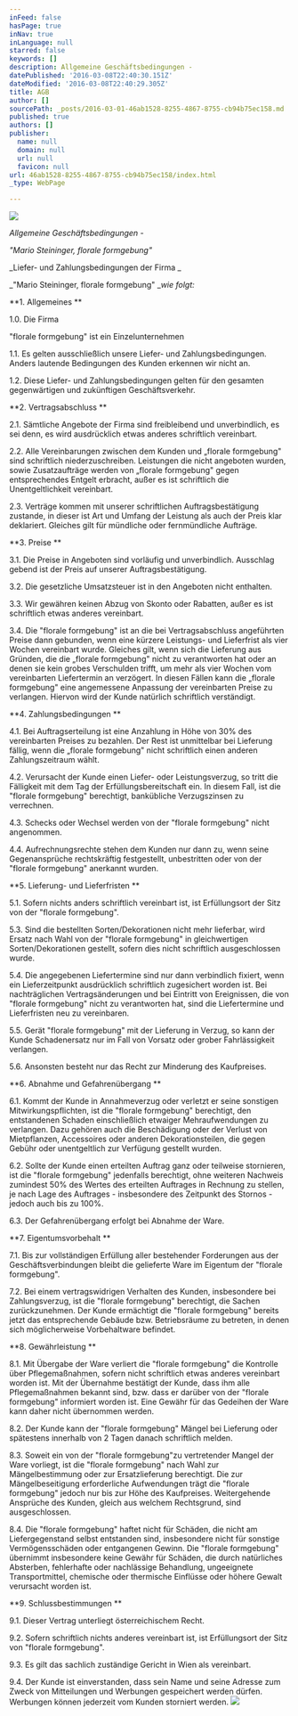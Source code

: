 ```yaml
---
inFeed: false
hasPage: true
inNav: true
inLanguage: null
starred: false
keywords: []
description: Allgemeine Geschäftsbedingungen -
datePublished: '2016-03-08T22:40:30.151Z'
dateModified: '2016-03-08T22:40:29.305Z'
title: AGB
author: []
sourcePath: _posts/2016-03-01-46ab1528-8255-4867-8755-cb94b75ec158.md
published: true
authors: []
publisher:
  name: null
  domain: null
  url: null
  favicon: null
url: 46ab1528-8255-4867-8755-cb94b75ec158/index.html
_type: WebPage

---
```

![](https://the-grid-user-content.s3-us-west-2.amazonaws.com/16ff2265-ea31-440b-a230-6ead7941fd1f.jpg)

_Allgemeine Geschäftsbedingungen -_

_"Mario Steininger,
florale formgebung"_

_Liefer- und Zahlungsbedingungen der Firma _

_"Mario Steininger, florale
formgebung" __wie folgt:_

**1\. Allgemeines
**

1.0\. Die Firma 

"florale formgebung" ist ein Einzelunternehmen

1.1\. Es gelten ausschließlich unsere Liefer- und Zahlungsbedingungen. Anders
lautende Bedingungen des Kunden erkennen wir nicht an. 

1.2\. Diese Liefer- und
Zahlungsbedingungen gelten für den gesamten gegenwärtigen und zukünftigen
Geschäftsverkehr.

**2\. Vertragsabschluss
**

2.1\. Sämtliche Angebote der Firma sind freibleibend und unverbindlich, es sei
denn, es wird ausdrücklich etwas anderes schriftlich vereinbart.

2.2\. Alle Vereinbarungen zwischen dem Kunden und „florale formgebung" sind
schriftlich niederzuschreiben. Leistungen die nicht angeboten wurden, sowie
Zusatzaufträge werden von „florale formgebung" gegen entsprechendes Entgelt
erbracht, außer es ist schriftlich die Unentgeltlichkeit vereinbart.

2.3\. Verträge kommen mit unserer schriftlichen Auftragsbestätigung zustande, in
dieser ist Art und Umfang der Leistung als auch der Preis klar deklariert. Gleiches
gilt für mündliche oder fernmündliche Aufträge.

**3\. Preise
**

3.1\. Die Preise in Angeboten sind vorläufig und unverbindlich. Ausschlag gebend
ist der Preis auf unserer Auftragsbestätigung.

3.2\. Die gesetzliche Umsatzsteuer ist in den Angeboten nicht enthalten.

3.3\. Wir gewähren keinen Abzug von Skonto oder Rabatten, außer es ist schriftlich
etwas anderes vereinbart.

3.4\. Die "florale formgebung" ist an die bei Vertragsabschluss angeführten Preise
dann gebunden, wenn eine kürzere Leistungs- und Lieferfrist als vier Wochen
vereinbart wurde. Gleiches gilt, wenn sich die Lieferung aus Gründen, die die
„florale formgebung" nicht zu verantworten hat oder an denen sie kein grobes
Verschulden trifft, um mehr als vier Wochen vom vereinbarten Liefertermin an
verzögert. In diesen Fällen kann die „florale formgebung" eine angemessene
Anpassung der vereinbarten Preise zu verlangen. Hiervon wird der Kunde natürlich
schriftlich verständigt.

**4\. Zahlungsbedingungen
**

4.1\. Bei Auftragserteilung ist eine Anzahlung in Höhe von 30% des vereinbarten
Preises zu bezahlen. Der Rest ist unmittelbar bei Lieferung fällig, wenn die „florale
formgebung" nicht schriftlich einen anderen Zahlungszeitraum wählt.

4.2\. Verursacht der Kunde einen Liefer- oder Leistungsverzug, so tritt die Fälligkeit
mit dem Tag der Erfüllungsbereitschaft ein. In diesem Fall, ist die "florale
formgebung" berechtigt, bankübliche Verzugszinsen zu verrechnen.

4.3\. Schecks oder Wechsel werden von der "florale formgebung" nicht
angenommen.

4.4\. Aufrechnungsrechte stehen dem Kunden nur dann zu, wenn seine
Gegenansprüche rechtskräftig festgestellt, unbestritten oder von der "florale
formgebung" anerkannt wurden.

**5\. Lieferung- und Lieferfristen
**

5.1\. Sofern nichts anders schriftlich vereinbart ist, ist Erfüllungsort der Sitz von der "florale formgebung".

5.3\. Sind die bestellten Sorten/Dekorationen nicht mehr lieferbar, wird Ersatz nach
Wahl von der "florale formgebung" in gleichwertigen Sorten/Dekorationen gestellt,
sofern dies nicht schriftlich ausgeschlossen wurde.

5.4\. Die angegebenen Liefertermine sind nur dann verbindlich fixiert, wenn ein
Lieferzeitpunkt ausdrücklich schriftlich zugesichert worden ist. Bei nachträglichen
Vertragsänderungen und bei Eintritt von Ereignissen, die von "florale formgebung" nicht zu verantworten hat, sind die Liefertermine und Lieferfristen neu zu
vereinbaren. 

5.5\. Gerät "florale formgebung" mit der Lieferung in Verzug, so kann
der Kunde Schadenersatz nur im Fall von Vorsatz oder grober Fahrlässigkeit
verlangen.

5.6\. Ansonsten besteht nur das Recht zur Minderung des Kaufpreises.

**6\. Abnahme und Gefahrenübergang
**

6.1\. Kommt der Kunde in Annahmeverzug oder verletzt er seine sonstigen
Mitwirkungspflichten, ist die "florale formgebung" berechtigt, den entstandenen
Schaden einschließlich etwaiger Mehraufwendungen zu verlangen. Dazu gehören
auch die Beschädigung oder der Verlust von Mietpflanzen, Accessoires oder
anderen Dekorationsteilen, die gegen Gebühr oder unentgeltlich zur Verfügung
gestellt wurden.

6.2\. Sollte der Kunde einen erteilten Auftrag ganz oder teilweise stornieren, ist die "florale formgebung" jedenfalls berechtigt, ohne weiteren Nachweis zumindest
50% des Wertes des erteilten Auftrages in Rechnung zu stellen, je nach Lage des
Auftrages - insbesondere des Zeitpunkt des Stornos - jedoch auch bis zu 100%.

6.3\. Der Gefahrenübergang erfolgt bei Abnahme der Ware.

**7\. Eigentumsvorbehalt
**

7.1\. Bis zur vollständigen Erfüllung aller bestehender Forderungen aus der
Geschäftsverbindungen bleibt die gelieferte Ware im Eigentum der "florale
formgebung".

7.2\. Bei einem vertragswidrigen Verhalten des Kunden, insbesondere bei
Zahlungsverzug, ist die "florale formgebung" berechtigt, die Sachen
zurückzunehmen. Der Kunde ermächtigt die "florale formgebung" bereits jetzt das
entsprechende Gebäude bzw. Betriebsräume zu betreten, in denen sich
möglicherweise Vorbehaltware befindet.

**8\. Gewährleistung
**

8.1\. Mit Übergabe der Ware verliert die "florale formgebung" die Kontrolle über
Pflegemaßnahmen, sofern nicht schriftlich etwas anderes vereinbart worden ist.
Mit der Übernahme bestätigt der Kunde, dass ihm alle Pflegemaßnahmen bekannt
sind, bzw. dass er darüber von der "florale formgebung" informiert worden ist. Eine
Gewähr für das Gedeihen der Ware kann daher nicht übernommen werden.

8.2\. Der Kunde kann der "florale formgebung" Mängel bei Lieferung oder
spätestens innerhalb von 2 Tagen danach schriftlich melden.

8.3\. Soweit ein von der "florale formgebung"zu vertretender Mangel der Ware
vorliegt, ist die "florale formgebung" nach Wahl zur Mängelbestimmung oder zur
Ersatzlieferung berechtigt. Die zur Mängelbeseitigung erforderliche Aufwendungen
trägt die "florale formgebung" jedoch nur bis zur Höhe des Kaufpreises.
Weitergehende Ansprüche des Kunden, gleich aus welchem Rechtsgrund, sind
ausgeschlossen.

8.4\. Die "florale formgebung" haftet nicht für Schäden, die nicht am
Liefergegenstand selbst entstanden sind, insbesondere nicht für sonstige
Vermögensschäden oder entgangenen Gewinn. Die "florale formgebung" übernimmt insbesondere keine Gewähr für Schäden, die durch natürliches
Absterben, fehlerhafte oder nachlässige Behandlung, ungeeignete Transportmittel,
chemische oder thermische Einflüsse oder höhere Gewalt verursacht worden ist.

**9\. Schlussbestimmungen
**

9.1\. Dieser Vertrag unterliegt österreichischem Recht.

9.2\. Sofern schriftlich nichts anderes vereinbart ist, ist Erfüllungsort der Sitz von "florale formgebung".

9.3\. Es gilt das sachlich zuständige Gericht in Wien als vereinbart.

9.4\. Der Kunde ist einverstanden, dass sein Name und seine Adresse zum Zweck
von Mitteilungen und Werbungen gespeichert werden dürfen. Werbungen können
jederzeit vom Kunden storniert werden.
![](https://the-grid-user-content.s3-us-west-2.amazonaws.com/1c609548-aad7-4180-af16-42e031baa172.jpg)